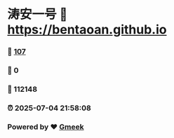 # 涛安一号 :link: https://bentaoan.github.io 
### :page_facing_up: [107](https://bentaoan.github.io/tag.html) 
### :speech_balloon: 0 
### :hibiscus: 112148 
### :alarm_clock: 2025-07-04 21:58:08 
### Powered by :heart: [Gmeek](https://github.com/Meekdai/Gmeek)
